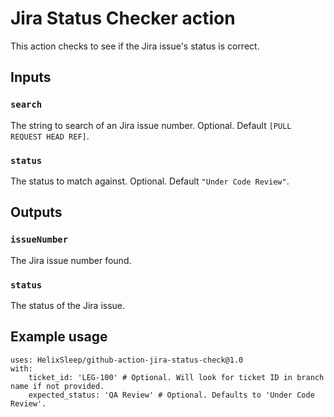 # Jira Status Checker action

This action checks to see if the Jira issue's status is correct.

## Inputs

### `search`

The string to search of an Jira issue number. Optional. Default `[PULL REQUEST HEAD REF]`.

### `status`

The status to match against. Optional. Default `"Under Code Review"`.

## Outputs

### `issueNumber`

The Jira issue number found.

### `status`

The status of the Jira issue.

## Example usage
```
uses: HelixSleep/github-action-jira-status-check@1.0
with:
    ticket_id: 'LEG-100' # Optional. Will look for ticket ID in branch name if not provided.
    expected_status: 'QA Review' # Optional. Defaults to 'Under Code Review'.
```
